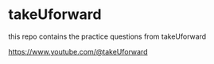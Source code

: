 # takeUforward
this repo contains the practice questions from  takeUforward


https://www.youtube.com/@takeUforward
